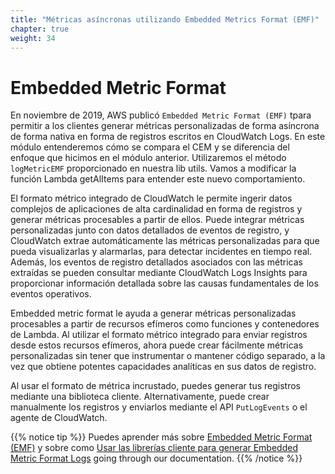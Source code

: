 ```yaml
---
title: "Métricas asíncronas utilizando Embedded Metrics Format (EMF)"
chapter: true
weight: 34
---
```


# Embedded Metric Format

En noviembre de 2019, AWS publicó `Embedded Metric Format (EMF)` tpara permitir a los clientes generar métricas personalizadas de forma asíncrona de forma nativa en forma de registros escritos en CloudWatch Logs. En este módulo entenderemos cómo se compara el CEM y se diferencia del enfoque que hicimos en el módulo anterior. Utilizaremos el método `logMetricEMF` proporcionado en nuestra lib utils. Vamos a modificar la función Lambda getAlItems para entender este nuevo comportamiento. 

El formato métrico integrado de CloudWatch le permite ingerir datos complejos de aplicaciones de alta cardinalidad en forma de registros y generar métricas procesables a partir de ellos. Puede integrar métricas personalizadas junto con datos detallados de eventos de registro, y CloudWatch extrae automáticamente las métricas personalizadas para que pueda visualizarlas y alarmarlas, para detectar incidentes en tiempo real. Además, los eventos de registro detallados asociados con las métricas extraídas se pueden consultar mediante CloudWatch Logs Insights para proporcionar información detallada sobre las causas fundamentales de los eventos operativos.

Embedded metric format le ayuda a generar métricas personalizadas procesables a partir de recursos efímeros como funciones y contenedores de Lambda. Al utilizar el formato métrico integrado para enviar registros desde estos recursos efímeros, ahora puede crear fácilmente métricas personalizadas sin tener que instrumentar o mantener código separado, a la vez que obtiene potentes capacidades analíticas en sus datos de registro.

Al usar el formato de métrica incrustado, puedes generar tus registros mediante una biblioteca cliente. Alternativamente, puede crear manualmente los registros y enviarlos mediante el API `PutLogEvents` o el agente de CloudWatch.

{{% notice tip %}}
Puedes aprender más sobre [Embedded Metric Format (EMF)](https://aws.amazon.com/about-aws/whats-new/2019/11/amazon-cloudwatch-launches-embedded-metric-format/) y sobre como [Usar las librerías cliente para generar Embedded Metric Format Logs](https://docs.aws.amazon.com/AmazonCloudWatch/latest/monitoring/CloudWatch_Embedded_Metric_Format_Libraries.html) going through our documentation.
{{% /notice %}}